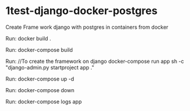# 1test-django-docker-postgres
Create Frame work django with postgres in containers from docker

Run:
docker build .

Run:
docker-compose build

Run:
//To create the framework on django
docker-compose run app sh -c "django-admin.py startproject app ."

Run:
docker-compose up -d

Run:
docker-compose down

Run:
docker-compose logs app
